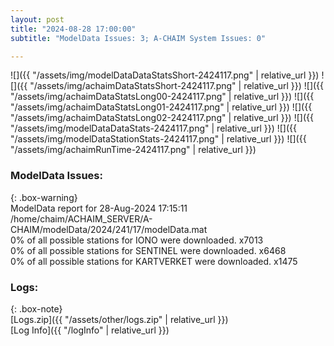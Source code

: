 ```yaml
---
layout: post
title: "2024-08-28 17:00:00"
subtitle: "ModelData Issues: 3; A-CHAIM System Issues: 0"

---
```


![]({{ "/assets/img/modelDataDataStatsShort-2424117.png" | relative_url }})
![]({{ "/assets/img/achaimDataStatsShort-2424117.png" | relative_url }})
![]({{ "/assets/img/achaimDataStatsLong00-2424117.png" | relative_url }})
![]({{ "/assets/img/achaimDataStatsLong01-2424117.png" | relative_url }})
![]({{ "/assets/img/achaimDataStatsLong02-2424117.png" | relative_url }})
![]({{ "/assets/img/modelDataDataStats-2424117.png" | relative_url }})
![]({{ "/assets/img/modelDataStationStats-2424117.png" | relative_url }})
![]({{ "/assets/img/achaimRunTime-2424117.png" | relative_url }})


### ModelData Issues:  
  
{: .box-warning}  
 ModelData report for 28-Aug-2024 17:15:11   
 /home/chaim/ACHAIM_SERVER/A-CHAIM/modelData/2024/241/17/modelData.mat   
 0% of all possible stations for IONO were downloaded. x7013   
 0% of all possible stations for SENTINEL were downloaded. x6468   
 0% of all possible stations for KARTVERKET were downloaded. x1475   
  


### Logs:  
  
{: .box-note}  
[Logs.zip]({{ "/assets/other/logs.zip" | relative_url }})  
[Log Info]({{ "/logInfo" | relative_url }})  
